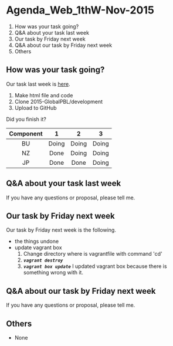 # Agenda_Web_1thW-Nov-2015

1. How was your task going?
1. Q&A about your task last week
1. Our task by Friday next week
1. Q&A about our task by Friday next week
1. Others


## How was your task going?

Our task last week is [here](documents/meeting/weekly/Minutes_Web_3w-Oct-2015.md).  

1. Make html file and code
1. Clone 2015-GlobalPBL/development
1. Upload to GitHub

Did you finish it?

|Component|1|2|3|  
|:---:|:---:|:---:|:---:|
|BU 	|Doing|Doing|Doing|
|NZ 	|Done|Doing|Doing|  
|JP 	|Done|Done|Doing|  


## Q&A about your task last week

If you have any questions or proposal, please tell me.


## Our task by Friday next week

Our task by Friday next week is the following.

* the things undone
* update vagrant box
  1. Change directory where is vagrantfile with command 'cd'
  1. ***`vagrant destroy`*** 
  1. ***`vagrant box update`*** 
  I updated vagrant box because there is something wrong with it.


## Q&A about our task by Friday next week

If you have any questions or proposal, please tell me.


## Others

* None

